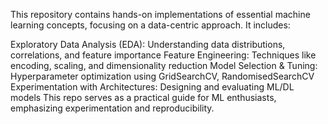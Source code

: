 This repository contains hands-on implementations of essential machine learning concepts, focusing on a data-centric approach. It includes:

Exploratory Data Analysis (EDA): Understanding data distributions, correlations, and feature importance
Feature Engineering: Techniques like encoding, scaling, and dimensionality reduction
Model Selection & Tuning: Hyperparameter optimization using GridSearchCV, RandomisedSearchCV
Experimentation with Architectures: Designing and evaluating ML/DL models
This repo serves as a practical guide for ML enthusiasts, emphasizing experimentation and reproducibility.
